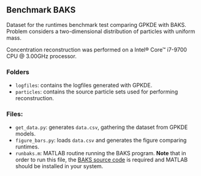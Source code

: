 ## Benchmark BAKS
Dataset for the runtimes benchmark test comparing GPKDE with BAKS. Problem considers a two-dimensional distribution of particles with uniform mass.

Concentration reconstruction was performed on a Intel® Core™ i7-9700 CPU @ 3.00GHz processor.

### Folders

- ```logfiles```: contains the logfiles generated with GPKDE.
- ```particles```: contains the source particle sets used for performing reconstruction.

### Files:

- ```get_data.py```: generates ```data.csv```, gathering the dataset from GPKDE models.
- ```figure_bars.py```: loads ```data.csv``` and generates the figure comparing runtimes.
- ```runbaks.m```: MATLAB routine running the BAKS program. **Note** that in order to run this file, the [BAKS source code](https://doi.org/10.5281/zenodo.2762790) is required and MATLAB should be installed in your system. 

